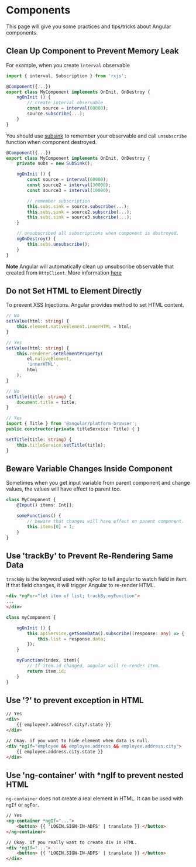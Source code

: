 # Components

This page will give you some practices and tips/tricks about Angular components.

## Clean Up Component to Prevent Memory Leak

For example, when you create `interval` observable

```ts
import { interval, Subscription } from 'rxjs';

@Component({...})
export class MyComponent implements OnInit, OnDestroy {
    ngOnInit () {
        // create interval observable
        const source = interval(60000);
        source.subscribe(...);
    }
}
```

You should use [subsink](https://github.com/wardbell/subsink) to remember your observable and call `unsubscribe` function when component destroyed.

```ts
@Component({...})
export class MyComponent implements OnInit, OnDestroy {
    private subs = new SubSink();

    ngOnInit () {
        const source = interval(60000);
        const source2 = interval(30000);
        const source3 = interval(10000);

        // remember subscription 
        this.subs.sink = source.subscribe(...);
        this.subs.sink = source2.subscribe(...);
        this.subs.sink = source3.subscribe(...);
    }

    // unsubscribed all subscriptions when component is destroyed.
    ngOnDestroy() {
        this.subs.unsubscribe();
    }
}
```

**Note** Angular will automatically clean up unsubscribe observable that created from `HttpClient`. More information [here](https://stackoverflow.com/questions/35042929/is-it-necessary-to-unsubscribe-from-observables-created-by-http-methods)

## Do not Set HTML to Element Directly

To prevent XSS Injections. Angular provides method to set HTML content.

```ts
// No
setValue(html: string) {
    this.element.nativeElement.innerHTML = html;
}

// Yes
setValue(html: string) {
    this.renderer.setElementProperty(
        el.nativeElement, 
        'innerHTML', 
        html
    );
}
```

```ts
// No
setTitle(title: string) {
    document.title = title;
}

// Yes
import { Title } from '@angular/platform-browser';
public constructor(private titleService: Title) { }

setTitle(title: string) {
    this.titleService.setTitle(title);
}
```

## Beware Variable Changes Inside Component

Sometimes when you get input variable from parent component and change values, the values will have effect to parent too.

```ts
class MyComponent {
    @Input() items: Int[];

    someFunctions() {
        // beware that changes will have effect on parent component.
        this.items[0] = 1;
    }
}
```

## Use 'trackBy' to Prevent Re-Rendering Same Data

`trackBy` is the keyword used with `ngFor` to tell angular to watch field in item. If that field changes, it will trigger Angular to re-render HTML.

```html
<div *ngFor="let item of list; trackBy:myFunction">
...
</div>
```

```ts
class myComponent {

    ngOnInit () {
        this.apiService.getSomeData().subscribe((response: any) => {
            this.list = response.data;
        });
    }

    myFunction(index, item){
        // If item.id changed, angular will re-render item.
        return item.id;
    }
}
```

## Use '?' to prevent exception in HTML

```html
// Yes
<div>
    {{ employee?.address?.city?.state }}
</div>

// Okay. if you want to hide element when data is null.
<div *ngIf="employee && employee.address && employee.address.city">
    {{ employee.address.city.state }}
</div>
```

## Use 'ng-container' with *ngIf to prevent nested HTML

`ng-container` does not create a real element in HTML. It can be used with `ngIf` or `ngFor`.

```html
// Yes
<ng-container *ngIf="...">
    <button> {{ 'LOGIN.SIGN-IN-ADFS' | translate }} </button>
</ng-container>

// Okay. if you really want to create div in HTML.
<div *ngIf="...">
    <button> {{ 'LOGIN.SIGN-IN-ADFS' | translate }} </button>
</div>

```
